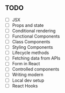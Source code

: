 ## TODO
* [ ] JSX
* [ ] Props and state
* [ ] Conditional rendering
* [ ] Functional Components
* [ ] Class Components
* [ ] Styling Components
* [ ] Lifecycle methods
* [ ] Fetching data from APIs
* [ ] Form in React
* [ ] Controlled components
* [ ] Writing modern
* [ ] Local dev setup
* [ ] React Hooks